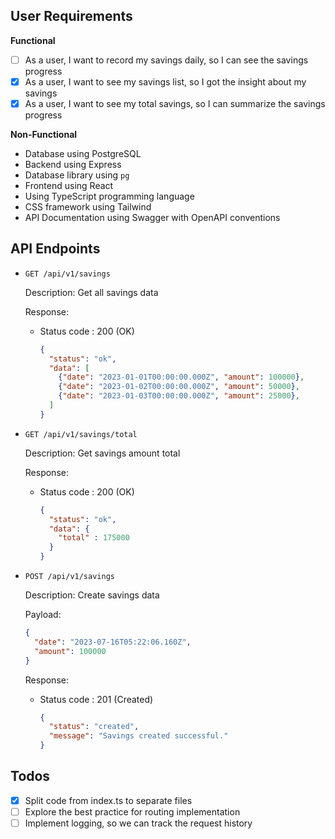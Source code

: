 ## User Requirements

**Functional**

- [ ] As a user, I want to record my savings daily, so I can see the savings progress
- [x] As a user, I want to see my savings list, so I got the insight about my savings
- [x] As a user, I want to see my total savings, so I can summarize the savings progress

**Non-Functional**

- Database using PostgreSQL
- Backend using Express
- Database library using `pg`
- Frontend using React
- Using TypeScript programming language
- CSS framework using Tailwind
- API Documentation using Swagger with OpenAPI conventions

## API Endpoints

- `GET /api/v1/savings`

  Description: Get all savings data

  Response:

  - Status code : 200 (OK)

    ```JSON
    {
      "status": "ok",
      "data": [
        {"date": "2023-01-01T00:00:00.000Z", "amount": 100000},
        {"date": "2023-01-02T00:00:00.000Z", "amount": 50000},
        {"date": "2023-01-03T00:00:00.000Z", "amount": 25000},
      ]
    }
    ```

- `GET /api/v1/savings/total`

  Description: Get savings amount total

  Response:

  - Status code : 200 (OK)

    ```JSON
    {
      "status": "ok",
      "data": {
        "total" : 175000
      }
    }
    ```

- `POST /api/v1/savings`

  Description: Create savings data

  Payload:

  ```JSON
  {
    "date": "2023-07-16T05:22:06.160Z",
    "amount": 100000
  }
  ```

  Response:

  - Status code : 201 (Created)

    ```JSON
    {
      "status": "created",
      "message": "Savings created successful."
    }
    ```

## Todos

- [x] Split code from index.ts to separate files
- [ ] Explore the best practice for routing implementation
- [ ] Implement logging, so we can track the request history
